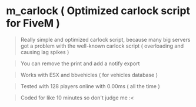 # m_carlock ( Optimized carlock script for FiveM )

> Really simple and optimized carlock script, because many big servers got a problem with the well-known carlock script ( overloading and causing lag spikes ) 

> You can remove the print and add a notify export

> Works with ESX and bbvehicles ( for vehicles database )

> Tested with 128 players online with 0.00ms ( all the time )

> Coded for like 10 minutes so don't judge me :<
